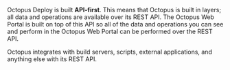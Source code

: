 Octopus Deploy is built **API-first**. This means that Octopus is built in layers; all data and operations are available over its REST API. The Octopus Web Portal is built on top of this API so all of the data and operations you can see and perform in the Octopus Web Portal can be performed over the REST API.

Octopus integrates with build servers, scripts, external applications, and anything else with its REST API.

